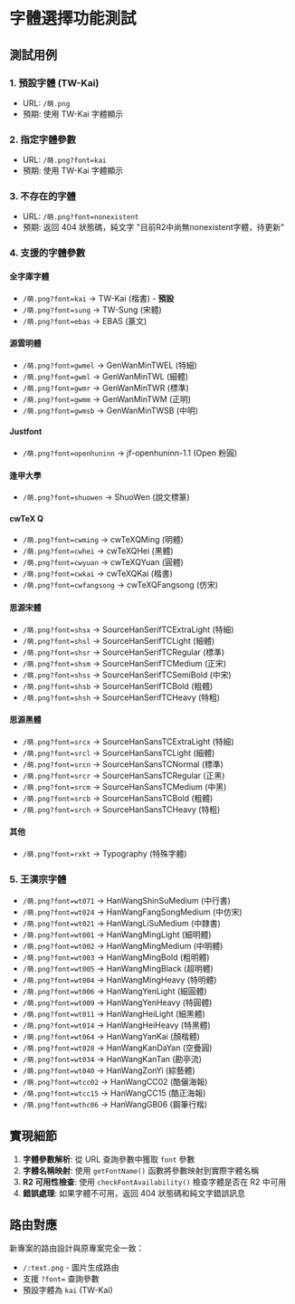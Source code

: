 # 字體選擇功能測試

## 測試用例

### 1. 預設字體 (TW-Kai)
- URL: `/萌.png`
- 預期: 使用 TW-Kai 字體顯示

### 2. 指定字體參數
- URL: `/萌.png?font=kai`
- 預期: 使用 TW-Kai 字體顯示

### 3. 不存在的字體
- URL: `/萌.png?font=nonexistent`
- 預期: 返回 404 狀態碼，純文字 "目前R2中尚無nonexistent字體，待更新"

### 4. 支援的字體參數

#### 全字庫字體
- `/萌.png?font=kai` → TW-Kai (楷書) - **預設**
- `/萌.png?font=sung` → TW-Sung (宋體)
- `/萌.png?font=ebas` → EBAS (篆文)

#### 源雲明體
- `/萌.png?font=gwmel` → GenWanMinTWEL (特細)
- `/萌.png?font=gwml` → GenWanMinTWL (細體)
- `/萌.png?font=gwmr` → GenWanMinTWR (標準)
- `/萌.png?font=gwmm` → GenWanMinTWM (正明)
- `/萌.png?font=gwmsb` → GenWanMinTWSB (中明)

#### Justfont
- `/萌.png?font=openhuninn` → jf-openhuninn-1.1 (Open 粉圓)

#### 逢甲大學
- `/萌.png?font=shuowen` → ShuoWen (說文標篆)

#### cwTeX Q
- `/萌.png?font=cwming` → cwTeXQMing (明體)
- `/萌.png?font=cwhei` → cwTeXQHei (黑體)
- `/萌.png?font=cwyuan` → cwTeXQYuan (圓體)
- `/萌.png?font=cwkai` → cwTeXQKai (楷書)
- `/萌.png?font=cwfangsong` → cwTeXQFangsong (仿宋)

#### 思源宋體
- `/萌.png?font=shsx` → SourceHanSerifTCExtraLight (特細)
- `/萌.png?font=shsl` → SourceHanSerifTCLight (細體)
- `/萌.png?font=shsr` → SourceHanSerifTCRegular (標準)
- `/萌.png?font=shsm` → SourceHanSerifTCMedium (正宋)
- `/萌.png?font=shss` → SourceHanSerifTCSemiBold (中宋)
- `/萌.png?font=shsb` → SourceHanSerifTCBold (粗體)
- `/萌.png?font=shsh` → SourceHanSerifTCHeavy (特粗)

#### 思源黑體
- `/萌.png?font=srcx` → SourceHanSansTCExtraLight (特細)
- `/萌.png?font=srcl` → SourceHanSansTCLight (細體)
- `/萌.png?font=srcn` → SourceHanSansTCNormal (標準)
- `/萌.png?font=srcr` → SourceHanSansTCRegular (正黑)
- `/萌.png?font=srcm` → SourceHanSansTCMedium (中黑)
- `/萌.png?font=srcb` → SourceHanSansTCBold (粗體)
- `/萌.png?font=srch` → SourceHanSansTCHeavy (特粗)

#### 其他
- `/萌.png?font=rxkt` → Typography (特殊字體)

### 5. 王漢宗字體
- `/萌.png?font=wt071` → HanWangShinSuMedium (中行書)
- `/萌.png?font=wt024` → HanWangFangSongMedium (中仿宋)
- `/萌.png?font=wt021` → HanWangLiSuMedium (中隸書)
- `/萌.png?font=wt001` → HanWangMingLight (細明體)
- `/萌.png?font=wt002` → HanWangMingMedium (中明體)
- `/萌.png?font=wt003` → HanWangMingBold (粗明體)
- `/萌.png?font=wt005` → HanWangMingBlack (超明體)
- `/萌.png?font=wt004` → HanWangMingHeavy (特明體)
- `/萌.png?font=wt006` → HanWangYenLight (細圓體)
- `/萌.png?font=wt009` → HanWangYenHeavy (特圓體)
- `/萌.png?font=wt011` → HanWangHeiLight (細黑體)
- `/萌.png?font=wt014` → HanWangHeiHeavy (特黑體)
- `/萌.png?font=wt064` → HanWangYanKai (顏楷體)
- `/萌.png?font=wt028` → HanWangKanDaYan (空疊圓)
- `/萌.png?font=wt034` → HanWangKanTan (勘亭流)
- `/萌.png?font=wt040` → HanWangZonYi (綜藝體)
- `/萌.png?font=wtcc02` → HanWangCC02 (酷儷海報)
- `/萌.png?font=wtcc15` → HanWangCC15 (酷正海報)
- `/萌.png?font=wthc06` → HanWangGB06 (鋼筆行楷)

## 實現細節

1. **字體參數解析**: 從 URL 查詢參數中獲取 `font` 參數
2. **字體名稱映射**: 使用 `getFontName()` 函數將參數映射到實際字體名稱
3. **R2 可用性檢查**: 使用 `checkFontAvailability()` 檢查字體是否在 R2 中可用
4. **錯誤處理**: 如果字體不可用，返回 404 狀態碼和純文字錯誤訊息

## 路由對應

新專案的路由設計與原專案完全一致：
- `/:text.png` - 圖片生成路由
- 支援 `?font=` 查詢參數
- 預設字體為 `kai` (TW-Kai)
